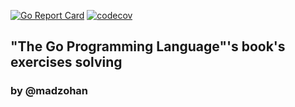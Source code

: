 [![Go Report Card](https://goreportcard.com/badge/github.com/madzohan/tgpl)](https://goreportcard.com/report/github.com/madzohan/tgpl)
[![codecov](https://codecov.io/gh/madzohan/tgpl/branch/master/graph/badge.svg)](https://codecov.io/gh/madzohan/tgpl)
## "The Go Programming Language"'s book's exercises solving
### by @madzohan
